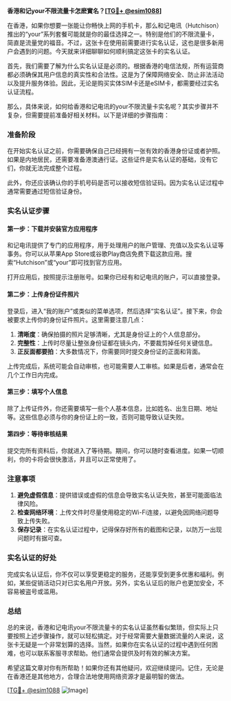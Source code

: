 **香港和记your不限流量卡怎麽實名？[[TG💪+ @esim1088](https://t.me/s/esim1088)]**

在香港，如果你想要一张能让你畅快上网的手机卡，那么和记电讯（Hutchison）推出的“your”系列套餐可能就是你的最佳选择之一。特别是他们的不限流量卡，简直是流量党的福音。不过，这张卡在使用前需要进行实名认证，这也是很多新用户会遇到的问题。今天就来详细聊聊如何顺利搞定这张卡的实名认证。

首先，我们需要了解为什么实名认证是必须的。根据香港的电信法规，所有运营商都必须确保其用户信息的真实性和合法性。这是为了保障网络安全、防止非法活动以及提升服务体验。因此，无论是购买实体SIM卡还是eSIM卡，都需要经过实名认证流程。

那么，具体来说，如何给香港和记电讯的your不限流量卡实名呢？其实步骤并不复杂，但需要提前准备好相关材料。以下是详细的步骤指南：

### 准备阶段

在开始实名认证之前，你需要确保自己已经拥有一张有效的香港身份证或者护照。如果是内地居民，还需要准备港澳通行证。这些证件是实名认证的基础，没有它们，你就无法完成整个过程。

此外，你还应该确认你的手机号码是否可以接收短信验证码。因为实名认证过程中通常需要通过短信验证身份。

### 实名认证步骤

#### 第一步：下载并安装官方应用程序

和记电讯提供了专门的应用程序，用于处理用户的账户管理、充值以及实名认证等事务。你可以从苹果App Store或谷歌Play商店免费下载这款应用。搜索“Hutchison”或“your”即可找到官方应用。

打开应用后，按照提示注册账号。如果你已经有和记电讯的账户，可以直接登录。

#### 第二步：上传身份证件照片

登录后，进入“我的账户”或类似的菜单选项，然后选择“实名认证”。接下来，你会被要求上传你的身份证件照片。这里需要注意几点：

1. **清晰度**：确保拍摄的照片足够清晰，尤其是身份证上的个人信息部分。
2. **完整性**：上传时尽量让整张身份证都在镜头内，不要裁剪掉任何关键信息。
3. **正反面都要拍**：大多数情况下，你需要同时提交身份证的正面和背面。

上传完成后，系统可能会自动审核，也可能需要人工审核。如果是后者，通常会在几个工作日内完成。

#### 第三步：填写个人信息

除了上传证件外，你还需要填写一些个人基本信息，比如姓名、出生日期、地址等。这些信息必须与你的身份证上的一致，否则可能导致认证失败。

#### 第四步：等待审核结果

提交完所有资料后，你就进入了等待期。期间，你可以随时查看进度。如果一切顺利，你的卡将会很快激活，并且可以正常使用了。

### 注意事项

1. **避免虚假信息**：提供错误或虚假的信息会导致实名认证失败，甚至可能面临法律风险。
2. **检查网络环境**：上传文件时尽量使用稳定的Wi-Fi连接，以避免因网络问题导致上传失败。
3. **保存记录**：在实名认证过程中，记得保存好所有的截图和记录，以防万一出现问题时有据可查。

### 实名认证的好处

完成实名认证后，你不仅可以享受更稳定的服务，还能享受到更多优惠和福利。例如，某些促销活动只对已实名用户开放。另外，实名认证后的账户也更加安全，不容易被盗号或滥用。

### 总结

总的来说，香港和记电讯your不限流量卡的实名认证虽然看似繁琐，但实际上只要按照上述步骤操作，就可以轻松搞定。对于经常需要大量数据流量的人来说，这张卡无疑是一个非常划算的选择。当然，如果你在实名认证的过程中遇到任何困难，也可以联系客服寻求帮助。他们通常会提供及时有效的解决方案。

希望这篇文章对你有所帮助！如果你还有其他疑问，欢迎继续提问。记住，无论是在香港还是其他地方，合理合法地使用网络资源才是最明智的做法。

[[TG💪+ @esim1088](https://t.me/s/esim1088) ![Image](https://i.postimg.cc/4NQfJmqS/Snipaste-2025-05-13-00-14-12.png)]